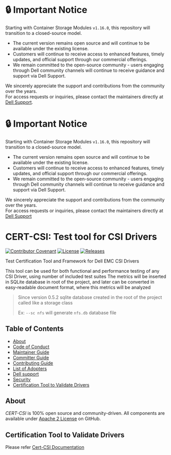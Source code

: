 <!--
Copyright (c) 2022 Dell Inc., or its subsidiaries. All Rights Reserved.

Licensed under the Apache License, Version 2.0 (the "License");
you may not use this file except in compliance with the License.
You may obtain a copy of the License at

    http://www.apache.org/licenses/LICENSE-2.0
-->

# :lock: **Important Notice**
Starting with Container Storage Modules `v1.16.0`, this repository will transition to a closed-source model.<br>
* The current version remains open source and will continue to be available under the existing license.
* Customers will continue to receive access to enhanced features, timely updates, and official support through our commercial offerings.
* We remain committed to the open-source community - users engaging through Dell community channels will continue to receive guidance and support via Dell Support.

We sincerely appreciate the support and contributions from the community over the years.<br>
For access requests or inquiries, please contact the maintainers directly at [Dell Support](https://www.dell.com/support/kbdoc/en-in/000188046/container-storage-interface-csi-drivers-and-container-storage-modules-csm-how-to-get-support).

# :lock: **Important Notice**
Starting with Container Storage Modules `v1.16.0`, this repository will transition to a closed-source model.<br>
* The current version remains open source and will continue to be available under the existing license.
* Customers will continue to receive access to enhanced features, timely updates, and official support through our commercial offerings.
* We remain committed to the open-source community - users engaging through Dell community channels will continue to receive guidance and support via Dell Support.

We sincerely appreciate the support and contributions from the community over the years.<br>
For access requests or inquiries, please contact the maintainers directly at [Dell Support](https://www.dell.com/support/kbdoc/en-in/000188046/container-storage-interface-csi-drivers-and-container-storage-modules-csm-how-to-get-support)

# CERT-CSI: Test tool for CSI Drivers

[![Contributor Covenant](https://img.shields.io/badge/Contributor%20Covenant-v2.0%20adopted-ff69b4.svg)](docs/CODE_OF_CONDUCT.md)
[![License](https://img.shields.io/badge/License-Apache%202.0-blue.svg)](https://www.apache.org/licenses/LICENSE-2.0)
[![Releases](https://img.shields.io/badge/Releases-green.svg)](https://github.com/dell/cert-csi/releases)

Test Certification Tool and Framework for Dell EMC CSI Drivers

This tool can be used for both functional and performance testing of any CSI Driver, using number of included test suites The metrics will be inserted in SQLite database in root of the project, and later can be converted in
easy-readable document format, where this metrics will be analyzed

> Since version 0.5.2 sqlite database created in the root of the project called like a storage class
>
>Ex: `--sc nfs` will generate `nfs.db` database file

## Table of Contents

* [About](#about)
* [Code of Conduct](https://github.com/dell/csm/blob/main/docs/CODE_OF_CONDUCT.md)
* [Maintainer Guide](https://github.com/dell/csm/blob/main/docs/MAINTAINER_GUIDE.md)
* [Committer Guide](https://github.com/dell/csm/blob/main/docs/COMMITTER_GUIDE.md)
* [Contributing Guide](https://github.com/dell/csm/blob/main/docs/CONTRIBUTING.md)
* [List of Adopters](https://github.com/dell/csm/blob/main/docs/ADOPTERS.md)
* [Dell support](https://www.dell.com/support/incidents-online/en-us/contactus/product/container-storage-modules)
* [Security](https://github.com/dell/csm/blob/main/docs/SECURITY.md)
* [Certification Tool to Validate Drivers](#certification-tool-to-validate-drivers)

## About

_CERT-CSI_ is 100% open source and community-driven. All components are available
under [Apache 2 License](https://www.apache.org/licenses/LICENSE-2.0.html) on
GitHub.

## Certification Tool to Validate Drivers

Please refer [Cert-CSI Documentation](https://dell.github.io/csm-docs/docs/tooling/cert-csi/)
